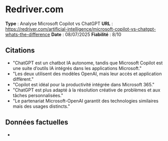 # Redriver.com

**Type** : Analyse Microsoft Copilot vs ChatGPT
**URL** : https://redriver.com/artificial-intelligence/microsoft-copilot-vs-chatgpt-whats-the-difference
**Date** : 08/07/2025
**Fiabilité** : 8/10

## Citations

* "ChatGPT est un chatbot IA autonome, tandis que Microsoft Copilot est une suite d’outils IA intégrés dans les applications Microsoft."
* "Les deux utilisent des modèles OpenAI, mais leur accès et application diffèrent."
* "Copilot est idéal pour la productivité intégrée dans Microsoft 365."
* "ChatGPT est plus adapté à la résolution créative de problèmes et aux tâches personnalisées."
* "Le partenariat Microsoft-OpenAI garantit des technologies similaires mais des usages distincts."

## Données factuelles

- 
